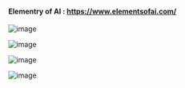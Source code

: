 #### Elementry of AI : https://www.elementsofai.com/

![image](https://github.com/user-attachments/assets/708fe2fa-74ce-4cff-88fd-e6a21df8af07)

![image](https://github.com/user-attachments/assets/4c967cc1-9fd5-40cb-b7e3-5aeefe3e8bae)

![image](https://github.com/user-attachments/assets/28c38caf-9485-4bfa-a163-26020bb0682f)

![image](https://github.com/user-attachments/assets/8e94a4ee-be54-4c24-ad7c-f3f35683da36)









